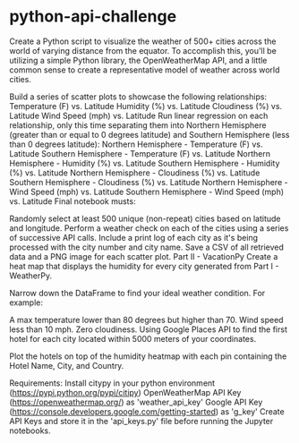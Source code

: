 # python-api-challenge

Create a Python script to visualize the weather of 500+ cities across the world of varying distance from the equator. To accomplish this, you'll be utilizing a simple Python library, the OpenWeatherMap API, and a little common sense to create a representative model of weather across world cities.

Build a series of scatter plots to showcase the following relationships:
Temperature (F) vs. Latitude
Humidity (%) vs. Latitude
Cloudiness (%) vs. Latitude
Wind Speed (mph) vs. Latitude
Run linear regression on each relationship, only this time separating them into Northern Hemisphere (greater than or equal to 0 degrees latitude) and Southern Hemisphere (less than 0 degrees latitude):
Northern Hemisphere - Temperature (F) vs. Latitude
Southern Hemisphere - Temperature (F) vs. Latitude
Northern Hemisphere - Humidity (%) vs. Latitude
Southern Hemisphere - Humidity (%) vs. Latitude
Northern Hemisphere - Cloudiness (%) vs. Latitude
Southern Hemisphere - Cloudiness (%) vs. Latitude
Northern Hemisphere - Wind Speed (mph) vs. Latitude
Southern Hemisphere - Wind Speed (mph) vs. Latitude
Final notebook musts:

Randomly select at least 500 unique (non-repeat) cities based on latitude and longitude.
Perform a weather check on each of the cities using a series of successive API calls.
Include a print log of each city as it's being processed with the city number and city name.
Save a CSV of all retrieved data and a PNG image for each scatter plot.
Part II - VacationPy
Create a heat map that displays the humidity for every city generated from Part I - WeatherPy.

Narrow down the DataFrame to find your ideal weather condition. For example:

A max temperature lower than 80 degrees but higher than 70.
Wind speed less than 10 mph.
Zero cloudiness.
Using Google Places API to find the first hotel for each city located within 5000 meters of your coordinates.

Plot the hotels on top of the humidity heatmap with each pin containing the Hotel Name, City, and Country.

Requirements:
Install citypy in your python environment (https://pypi.python.org/pypi/citipy)
OpenWeatherMap API Key (https://openweathermap.org/) as 'weather_api_key'
Google API Key (https://console.developers.google.com/getting-started) as 'g_key'
Create API Keys and store it in the 'api_keys.py' file before running the Jupyter notebooks.
